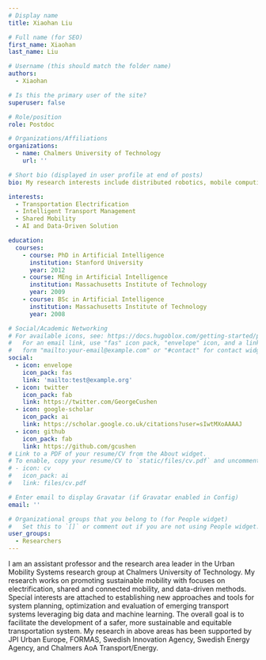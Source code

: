 ```yaml
---
# Display name
title: Xiaohan Liu

# Full name (for SEO)
first_name: Xiaohan
last_name: Liu

# Username (this should match the folder name)
authors:
  - Xiaohan

# Is this the primary user of the site?
superuser: false

# Role/position
role: Postdoc

# Organizations/Affiliations
organizations:
  - name: Chalmers University of Technology
    url: ''

# Short bio (displayed in user profile at end of posts)
bio: My research interests include distributed robotics, mobile computing and programmable matter.

interests:
  - Transportation Electrification
  - Intelligent Transport Management
  - Shared Mobility
  - AI and Data-Driven Solution

education:
  courses:
    - course: PhD in Artificial Intelligence
      institution: Stanford University
      year: 2012
    - course: MEng in Artificial Intelligence
      institution: Massachusetts Institute of Technology
      year: 2009
    - course: BSc in Artificial Intelligence
      institution: Massachusetts Institute of Technology
      year: 2008

# Social/Academic Networking
# For available icons, see: https://docs.hugoblox.com/getting-started/page-builder/#icons
#   For an email link, use "fas" icon pack, "envelope" icon, and a link in the
#   form "mailto:your-email@example.com" or "#contact" for contact widget.
social:
  - icon: envelope
    icon_pack: fas
    link: 'mailto:test@example.org'
  - icon: twitter
    icon_pack: fab
    link: https://twitter.com/GeorgeCushen
  - icon: google-scholar
    icon_pack: ai
    link: https://scholar.google.co.uk/citations?user=sIwtMXoAAAAJ
  - icon: github
    icon_pack: fab
    link: https://github.com/gcushen
# Link to a PDF of your resume/CV from the About widget.
# To enable, copy your resume/CV to `static/files/cv.pdf` and uncomment the lines below.
# - icon: cv
#   icon_pack: ai
#   link: files/cv.pdf

# Enter email to display Gravatar (if Gravatar enabled in Config)
email: ''

# Organizational groups that you belong to (for People widget)
#   Set this to `[]` or comment out if you are not using People widget.
user_groups:
  - Researchers
---
```


I am an assistant professor and the research area leader in the Urban Mobility Systems research group at Chalmers University of Technology. My research works on promoting sustainable mobility with focuses on electrification, shared and connected mobility, and data-driven methods. Special interests are attached to establishing new approaches and tools for system planning, optimization and evaluation of emerging transport systems leveraging big data and machine learning. The overall goal is to facilitate the development of a safer, more sustainable and equitable transportation system. My research in above areas has been supported by JPI Urban Europe, FORMAS, Swedish Innovation Agency, Swedish Energy Agency, and Chalmers AoA Transport/Energy.
